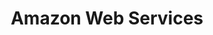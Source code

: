 ---
title: "Amazon Web Services"
linkTitle: "AWS"
weight: 2
description: >
  Configuring AWS for Spinnaker
---